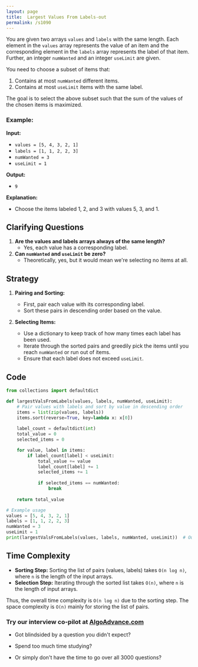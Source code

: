 ```yaml
---
layout: page
title:  Largest Values From Labels-out
permalink: /s1090
---
```


You are given two arrays `values` and `labels` with the same length. Each element in the `values` array represents the value of an item and the corresponding element in the `labels` array represents the label of that item. Further, an integer `numWanted` and an integer `useLimit` are given. 

You need to choose a subset of items that:
1. Contains at most `numWanted` different items.
2. Contains at most `useLimit` items with the same label.

The goal is to select the above subset such that the sum of the values of the chosen items is maximized.

### Example:

**Input:**
- `values = [5, 4, 3, 2, 1]`
- `labels = [1, 1, 2, 2, 3]`
- `numWanted = 3`
- `useLimit = 1`

**Output:** 
- `9`

**Explanation:** 
- Choose the items labeled 1, 2, and 3 with values 5, 3, and 1.

## Clarifying Questions

1. **Are the values and labels arrays always of the same length?**
   - Yes, each value has a corresponding label.
2. **Can `numWanted` and `useLimit` be zero?**
   - Theoretically, yes, but it would mean we're selecting no items at all.

## Strategy

1. **Pairing and Sorting:**
   - First, pair each value with its corresponding label.
   - Sort these pairs in descending order based on the value.

2. **Selecting Items:**
   - Use a dictionary to keep track of how many times each label has been used.
   - Iterate through the sorted pairs and greedily pick the items until you reach `numWanted` or run out of items.
   - Ensure that each label does not exceed `useLimit`.

## Code

```python
from collections import defaultdict

def largestValsFromLabels(values, labels, numWanted, useLimit):
    # Pair values with labels and sort by value in descending order
    items = list(zip(values, labels))
    items.sort(reverse=True, key=lambda x: x[0])
    
    label_count = defaultdict(int)
    total_value = 0
    selected_items = 0

    for value, label in items:
        if label_count[label] < useLimit:
            total_value += value
            label_count[label] += 1
            selected_items += 1
            
            if selected_items == numWanted:
                break
                
    return total_value

# Example usage
values = [5, 4, 3, 2, 1]
labels = [1, 1, 2, 2, 3]
numWanted = 3
useLimit = 1
print(largestValsFromLabels(values, labels, numWanted, useLimit))  # Output: 9
```

## Time Complexity

- **Sorting Step:** Sorting the list of pairs (values, labels) takes `O(n log n)`, where `n` is the length of the input arrays.
- **Selection Step:** Iterating through the sorted list takes `O(n)`, where `n` is the length of input arrays.

Thus, the overall time complexity is `O(n log n)` due to the sorting step. The space complexity is `O(n)` mainly for storing the list of pairs.


### Try our interview co-pilot at [AlgoAdvance.com](https://algoAdvance.com)

- Got blindsided by a question you didn't expect?

- Spend too much time studying?

- Or simply don't have the time to go over all 3000 questions?

